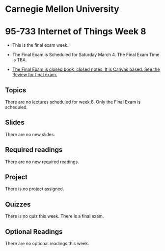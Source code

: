 # Carnegie Mellon University

# 95-733 Internet of Things Week 8

+ This is the final exam week.

+ The Final Exam is Scheduled for Saturday March 4. The Final Exam Time is TBA.

+ [The Final Exam is closed book, closed notes. It is Canvas based. See the Review for final exam.](../Review.md)

## Topics

There are no lectures scheduled for week 8. Only the Final Exam is scheduled.

## Slides

There are no new slides.

## Required readings

There are no new required readings.

## Project

There is no project assigned.

## Quizzes

There is no quiz this week. There is a final exam.


## Optional Readings

There are no optional readings this week.
